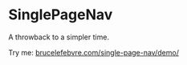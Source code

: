 SinglePageNav
=============

A throwback to a simpler time.

Try me: [brucelefebvre.com/single-page-nav/demo/](http://brucelefebvre.com/single-page-nav/demo/)